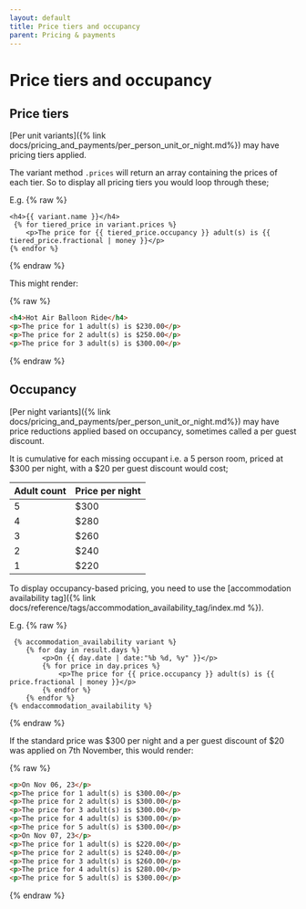```yaml
---
layout: default
title: Price tiers and occupancy
parent: Pricing & payments
---
```


# Price tiers and occupancy

## Price tiers

[Per unit variants]({% link docs/pricing_and_payments/per_person_unit_or_night.md%}) may have pricing tiers applied. 

The variant method `.prices` will return an array containing the prices of each tier. So to display all pricing tiers you would loop through these;

E.g.
{% raw %}
```liquid
<h4>{{ variant.name }}</h4>
 {% for tiered_price in variant.prices %}
    <p>The price for {{ tiered_price.occupancy }} adult(s) is {{ tiered_price.fractional | money }}</p>
{% endfor %}
```
{% endraw %}

This might render:

{% raw %}
```html
<h4>Hot Air Balloon Ride</h4>
<p>The price for 1 adult(s) is $230.00</p>
<p>The price for 2 adult(s) is $250.00</p>
<p>The price for 3 adult(s) is $300.00</p>
```
{% endraw %}

## Occupancy

[Per night variants]({% link docs/pricing_and_payments/per_person_unit_or_night.md%}) may have price reductions applied based on occupancy, sometimes called a per guest discount.

It is cumulative for each missing occupant i.e. a 5 person room, priced at $300 per night, with a $20 per guest discount would cost;

| Adult count | Price per night |
|:------------|:----------------|
| 5           | $300            |
| 4           | $280            |
| 3           | $260            |
| 2           | $240            |
| 1           | $220            |


To display occupancy-based pricing, you need to use the [accommodation availability tag]({% link docs/reference/tags/accommodation_availability_tag/index.md %}).

E.g.
{% raw %}
```liquid
 {% accommodation_availability variant %}
    {% for day in result.days %}
        <p>On {{ day.date | date:"%b %d, %y" }}</p>
        {% for price in day.prices %}
            <p>The price for {{ price.occupancy }} adult(s) is {{ price.fractional | money }}</p>
        {% endfor %}
    {% endfor %}
{% endaccommodation_availability %}
```
{% endraw %}

If the standard price was $300 per night and a per guest discount of $20 was applied on 7th November, this would render:

{% raw %}
```html
<p>On Nov 06, 23</p>
<p>The price for 1 adult(s) is $300.00</p>
<p>The price for 2 adult(s) is $300.00</p>
<p>The price for 3 adult(s) is $300.00</p>
<p>The price for 4 adult(s) is $300.00</p>
<p>The price for 5 adult(s) is $300.00</p>
<p>On Nov 07, 23</p>
<p>The price for 1 adult(s) is $220.00</p>
<p>The price for 2 adult(s) is $240.00</p>
<p>The price for 3 adult(s) is $260.00</p>
<p>The price for 4 adult(s) is $280.00</p>
<p>The price for 5 adult(s) is $300.00</p>
```
{% endraw %}
